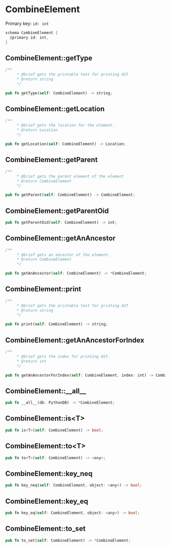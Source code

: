 # CombineElement

Primary key: `id: int`

```rust
schema CombineElement {
  @primary id: int,
}
```
## CombineElement::getType

```rust
/**
     * @brief gets the printable text for printing AST
     * @return string 
     */
```
```rust
pub fn getType(self: CombineElement) -> string;
```
## CombineElement::getLocation

```rust
/**
     * @brief gets the location for the element.
     * @return Location
     */
```
```rust
pub fn getLocation(self: CombineElement) -> Location;
```
## CombineElement::getParent

```rust
/**
     * @brief gets the parent element of the element
     * @return CombineElement 
     */
```
```rust
pub fn getParent(self: CombineElement) -> CombineElement;
```
## CombineElement::getParentOid

```rust
pub fn getParentOid(self: CombineElement) -> int;
```
## CombineElement::getAnAncestor

```rust
/**
     * @brief gets an ancestor of the element.
     * @return CombineElement 
     */
```
```rust
pub fn getAnAncestor(self: CombineElement) -> *CombineElement;
```
## CombineElement::print

```rust
/**
     * @brief gets the printable text for printing AST
     * @return string 
     */
```
```rust
pub fn print(self: CombineElement) -> string;
```
## CombineElement::getAnAncestorForIndex

```rust
/**
     * @brief gets the index for printing AST.
     * @return int 
     */
```
```rust
pub fn getAnAncestorForIndex(self: CombineElement, index: int) -> CombineElement;
```
## CombineElement::\_\_all\_\_

```rust
pub fn __all__(db: PythonDB) -> *CombineElement;
```
## CombineElement::is\<T\>

```rust
pub fn is<T>(self: CombineElement) -> bool;
```
## CombineElement::to\<T\>

```rust
pub fn to<T>(self: CombineElement) -> <any>;
```
## CombineElement::key\_neq

```rust
pub fn key_neq(self: CombineElement, object: <any>) -> bool;
```
## CombineElement::key\_eq

```rust
pub fn key_eq(self: CombineElement, object: <any>) -> bool;
```
## CombineElement::to\_set

```rust
pub fn to_set(self: CombineElement) -> *CombineElement;
```
